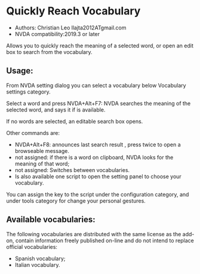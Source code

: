 # Quickly Reach Vocabulary #

*	Authors: Christian Leo llajta2012ATgmail.com
*	NVDA compatibility:2019.3 or later

Allows you to quickly reach the meaning of a selected word, or open an edit box to search from the vocabulary.

## Usage: ##

From NVDA setting dialog you can select a vocabulary below Vocabulary settings category.

Select a word and press NVDA+Alt+F7: NVDA searches the meaning of the selected word, and says it if is available.

If no words are selected, an editable search box opens.

Other commands are:

*	NVDA+Alt+F8: announces last search result , press twice to open a browseable message.
*	not assigned: if there is a word on clipboard, NVDA looks for the meaning of that word;
*	not assigned: Switches between vocabularies.
*	Is also available one script to open the setting panel to choose your vocabulary.

You can assign the key to the script under the configuration category, and under tools category for change your personal gestures.

## Available vocabularies: ##

The following vocabularies are distributed with the same license as the add-on, contain information freely published on-line and do not intend to replace official vocabularies:

*	Spanish vocabulary;
*	Italian vocabulary.

